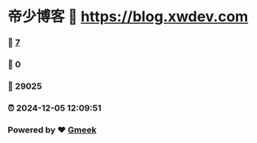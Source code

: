 # 帝少博客 :link: https://blog.xwdev.com 
### :page_facing_up: [7](https://blog.xwdev.com/tag.html) 
### :speech_balloon: 0 
### :hibiscus: 29025 
### :alarm_clock: 2024-12-05 12:09:51 
### Powered by :heart: [Gmeek](https://github.com/Meekdai/Gmeek)

